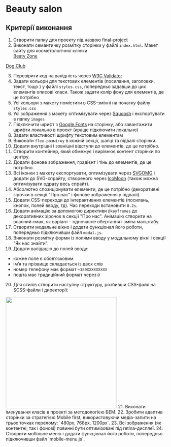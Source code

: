 # Beauty salon

## Критерії виконання
1. Створити папку для проекту під назвою final-project  
2. Виконати семантичку розмітку сторінки у файлі `index.html`. Макет сайту для косметологічної клініки  
[Beaty Zone](https://www.figma.com/file/sBABARapP4nL9lK1dG3n1l/Beauty-Zone?node-id=30:13827&t=5TZsDPh49nijl4fH-1) 

[Dog Club](https://www.figma.com/file/rTCMsYAj44dHB4dfwo7cOZ/Dog-Club?node-id=123%3A177&t=kJwseFkErM76jFqO-1)

  
3. Перевірити код на валідність через [W3C Validator](https://validator.w3.org/#validate_by_uri)   
4. Задати кольори для текстових елементів (посилання, заголовки, текст, тощо ) у файлі `styles.css`, попередньо задавши до цих елементів описові класи. Також задати колір фону для елементів, де це потрібно  
5. Усі кольори з макету помістити в CSS-змінні на початку файлу `styles.css`  
6. Усі зображення з макету оптимізувати через [Squoosh](https://squoosh.app/) і експортувати в папку `images`  
7. Підключити шрифт з [Google Fonts](https://fonts.google.com/) на сторінку, або завантажити шрифти локально в проект (краще підключити локально)  
8. Задати властивості шрифту текстовим елементам  
9. Виконати `flex-розмітку` в кожній секції, шапці та підвалі сторінки.  
10. Додати внутрішні і зовнішні відступи до елементів, де це потрібно.  
11. Створити контейнер, який обмежує і вирівнює контент сторінки по центру.  
12. Додати фонове зображення, градієнт і тінь до елементів, де це потрібно.    
13. Всі іконки з макету експортувати, оптимізувати через [SVGOMG](https://jakearchibald.github.io/svgomg/) і додати до SVG-спрайту, створеного через [IcoMoon](https://icomoon.io/) (також можна оптимізувати одразу весь спрайт).  
14. Абсолютно спозиціонувати елементи, де це потрібно (декоративні зірочки в секції "Про нас" і фонове зображення у підвалі).  
15. Додати CSS-переходи до інтерактивних елементів (посилань, кнопок, полей вводу, тд). Час переходи встановити `0.2s`.  
16. Додати анімацію за допомогою директиви `@keyframes` до декоративних зірочок в секції "Про нас". Анімацію створити на власний смак, як варіант - одночасне обертання і зміна масштабу.  
17. Створити модальне вікно і додати функціонал його роботи, попередньо підключивши файл `modal.js`.  
18. Виконати розмітку форми із полями вводу у модальному вікні і секції "Як нас знайти".  
19. Додати валідацію до полей вводу:  
- кожне поле є обовʼязковим  
- імʼя та прізвище складається із двох слів  
- номер телефону має формат `+380ХХХХХХХХХ`  
- пошта має традиційний формат через `@`

20. Для стилів створити наступну структуру, розбивши CSS-файл на SCSS-файли і директорії:  
   <img src="https://github.com/user-attachments/assets/d1bb5892-ff25-444e-b89c-5429686ede29" height="350">  
21. Виконати іменування класів в проекті за методологією БЕМ.  
22. Зробити адаптив сторінки за стратегією Mobile first, використовуючи медіа-запити на трьох точках перелому: `480px, 768px, 1200px`.  
23. Всі зображення (як контентні, так і фонові) повинні бути оптимізовані під retina-дисплеї.  
24. Створити мобільне меню і додати функціонал його роботи, попередньо підключивши файл `mobile-menu.js`. 
